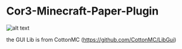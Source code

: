 # Cor3-Minecraft-Paper-Plugin

![alt text](https://upload.wikimedia.org/wikipedia/commons/thumb/1/11/Test-Logo.svg/783px-Test-Logo.svg.png)



the GUI Lib is from CottonMC (https://github.com/CottonMC/LibGui) 
